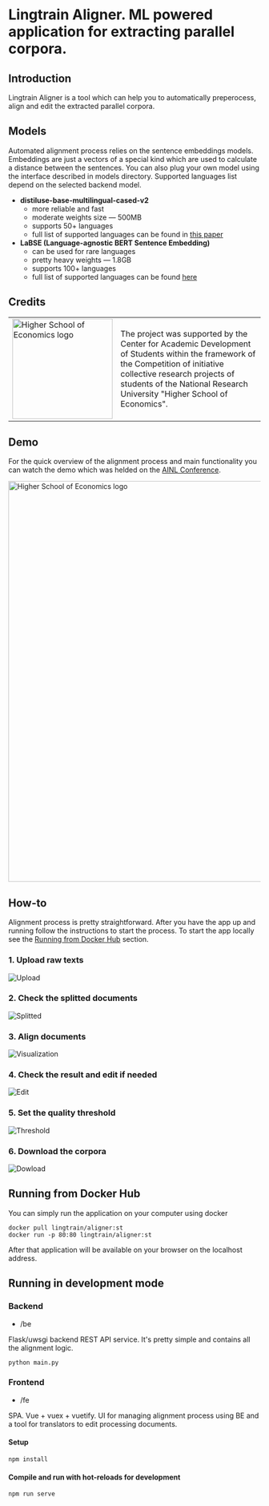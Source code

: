 # Lingtrain Aligner. ML powered application for extracting parallel corpora.

## Introduction

Lingtrain Aligner is a tool which can help you to automatically preperocess, align and edit the extracted parallel corpora.

## Models

Automated alignment process relies on the sentence embeddings models. Embeddings are just a vectors of a special kind which are used to calculate a distance between the sentences. You can also plug your own model using the interface described in models directory. Supported languages list depend on the selected backend model.

- **distiluse-base-multilingual-cased-v2**
  - more reliable and fast
  - moderate weights size — 500MB
  - supports 50+ languages
  - full list of supported languages can be found in [this paper](https://arxiv.org/abs/2004.09813)
- **LaBSE (Language-agnostic BERT Sentence Embedding)**
  - can be used for rare languages
  - pretty heavy weights — 1.8GB
  - supports 100+ languages
  - full list of supported languages can be found [here](https://arxiv.org/abs/2007.01852)

## Credits

<table>
<tr><td><img src="/img/hse.jpg" alt="Higher School of Economics logo" width="200"/></td>
<td>The project was supported by the Center for Academic Development of Students within the framework of the Competition of initiative collective research projects of students of the National Research University "Higher School of Economics".</td></tr>
</table>

## Demo

For the quick overview of the alignment process and main functionality you can watch the demo which was helded on the [AINL Conference](https://ainlconf.ru/2020/program).


<a href="https://www.youtube.com/watch?v=W6N7vJ4RqS4"><img src="/img/demo.png" alt="Higher School of Economics logo" width="800"/></a>

## How-to

Alignment process is pretty straightforward. After you have the app up and running follow the instructions to start the process. To start the app locally see the [Running from Docker Hub](#running-from-docker-hub) section.

### 1. Upload raw texts
![Upload](/img/1.png)

### 2. Check the splitted documents
![Splitted](/img/2.png)

### 3. Align documents

![Visualization](/img/3.png)

### 4. Check the result and edit if needed

![Edit](/img/4.png)

### 5. Set the quality threshold

![Threshold](/img/5.png)

### 6. Download the corpora

![Dowload](/img/6.png)

## Running from Docker Hub

You can simply run the application on your computer using docker

```
docker pull lingtrain/aligner:st
docker run -p 80:80 lingtrain/aligner:st
```

After that application will be available on your browser on the localhost address.

## Running in development mode

### Backend

- /be

Flask/uwsgi backend REST API service. It's pretty simple and contains all the alignment logic.

```
python main.py
```

### Frontend

- /fe

SPA. Vue + vuex + vuetify. UI for managing alignment process using BE and a tool for translators to edit processing documents.

#### Setup

```
npm install
```

#### Compile and run with hot-reloads for development

```
npm run serve
```
